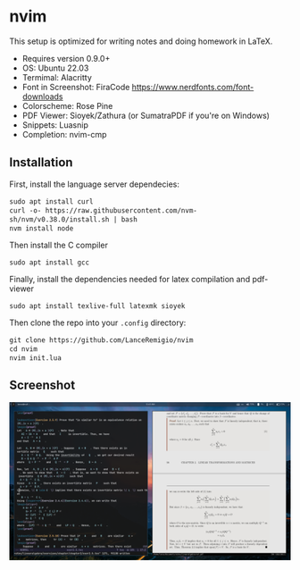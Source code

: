 
# nvim

 This setup is optimized for writing notes and doing homework in LaTeX. 
* Requires version 0.9.0+
* OS: Ubuntu 22.03
* Termimal: Alacritty
* Font in Screenshot: FiraCode https://www.nerdfonts.com/font-downloads
* Colorscheme: Rose Pine
* PDF Viewer: Sioyek/Zathura (or SumatraPDF if you're on Windows)
* Snippets: Luasnip
* Completion: nvim-cmp

## Installation

First, install the language server dependecies:

````
sudo apt install curl
curl -o- https://raw.githubusercontent.com/nvm-sh/nvm/v0.38.0/install.sh | bash
nvm install node 
````

Then install the C compiler 

````
sudo apt install gcc
````

Finally, install the dependencies needed for latex compilation and pdf-viewer

````
sudo apt install texlive-full latexmk sioyek
````
Then clone the repo into your `.config` directory:
````
git clone https://github.com/LanceRemigio/nvim
cd nvim 
nvim init.lua
````
## Screenshot

![editing a tex file](./png/editinglatex.png)



